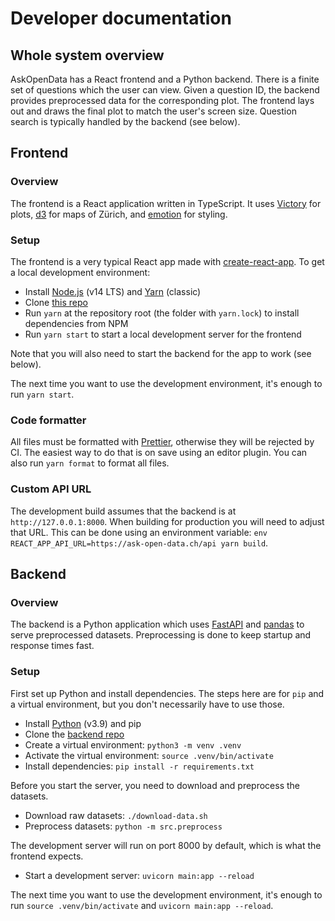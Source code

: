 # Developer documentation

## Whole system overview

AskOpenData has a React frontend and a Python backend. There is a finite set of questions which the user can view. Given a question ID, the backend provides preprocessed data for the corresponding plot. The frontend lays out and draws the final plot to match the user's screen size. Question search is typically handled by the backend (see below).

## Frontend

### Overview

The frontend is a React application written in TypeScript. It uses [Victory](https://formidable.com/open-source/victory/) for plots, [d3](https://d3js.org/) for maps of Zürich, and [emotion](https://emotion.sh/docs/introduction) for styling.

### Setup

The frontend is a very typical React app made with
[create-react-app](https://reactjs.org/docs/create-a-new-react-app.html). To get a local development environment:

- Install [Node.js](https://nodejs.org/en/) (v14 LTS) and [Yarn](https://classic.yarnpkg.com/en/docs/install) (classic)
- Clone [this repo](https://github.com/N3XT191/open-data-frontend)
- Run `yarn` at the repository root (the folder with `yarn.lock`) to install dependencies from NPM
- Run `yarn start` to start a local development server for the frontend

Note that you will also need to start the backend for the app to work (see below).

The next time you want to use the development environment, it's enough to run `yarn start`.

### Code formatter

All files must be formatted with [Prettier](https://prettier.io/), otherwise they will be rejected by CI. The easiest way to do that is on save using an editor plugin. You can also run `yarn format` to format all files.

### Custom API URL

The development build assumes that the backend is at `http://127.0.0.1:8000`. When building for production you will need to adjust that URL. This can be done using an environment variable: `env REACT_APP_API_URL=https://ask-open-data.ch/api yarn build`.

## Backend

### Overview

The backend is a Python application which uses [FastAPI](https://fastapi.tiangolo.com/) and [pandas](https://pandas.pydata.org/) to serve preprocessed datasets. Preprocessing is done to keep startup and response times fast.

### Setup

First set up Python and install dependencies. The steps here are for `pip` and a virtual environment, but you don't necessarily have to use those.

- Install [Python](https://www.python.org/) (v3.9) and pip
- Clone the [backend repo](https://github.com/tehwalris/open-data-backend)
- Create a virtual environment: `python3 -m venv .venv`
- Activate the virtual environment: `source .venv/bin/activate`
- Install dependencies: `pip install -r requirements.txt`

Before you start the server, you need to download and preprocess the datasets.

- Download raw datasets: `./download-data.sh`
- Preprocess datasets: `python -m src.preprocess`

The development server will run on port 8000 by default, which is what the frontend expects.

- Start a development server: `uvicorn main:app --reload`

The next time you want to use the development environment, it's enough to run `source .venv/bin/activate` and `uvicorn main:app --reload`.
